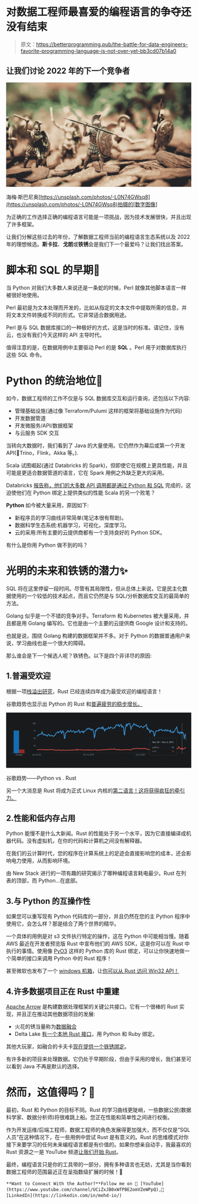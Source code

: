 # 对数据工程师最喜爱的编程语言的争夺还没有结束

> 原文：<https://betterprogramming.pub/the-battle-for-data-engineers-favorite-programming-language-is-not-over-yet-bb3cd07b14a0>

## 让我们讨论 2022 年的下一个竞争者

![](img/a706bf6d49733947e45c8c34d1819723.png)

海梅·斯巴尼奥[https://unsplash.com/photos/-L0N74GWsq8](https://unsplash.com/photos/-L0N74GWsq8)拍摄的[数字图像]

为正确的工作选择正确的编程语言可能是一项挑战，因为技术发展很快，并且出现了许多框架。

让我们分解这些过去的年份，了解数据工程师当前的编程语言生态系统以及 2022 年的理想候选。**斯卡拉**、**戈朗**或**铁锈**会是我们下一个最爱吗？让我们找出答案。

# 脚本和 SQL 的早期💾

当 Python 对我们大多数人来说还是一条蛇的时候，Perl 就像其他脚本语言一样被很好地使用。

Perl 最初是为文本处理而开发的，比如从指定的文本文件中提取所需的信息，并将文本文件转换成不同的形式。它非常适合数据用途。

Perl 是与 SQL 数据库接口的一种极好的方式，这是当时的标准。请记住，没有云，也没有我们今天这样的 API 主导时代。

值得注意的是，在数据用例中主要驱动 Perl 的是 **SQL** 。Perl 用于对数据库执行这些 SQL 命令。

# Python 的统治地位🐍

如今，数据工程师的工作不仅是与 SQL 数据库交互和运行查询，还包括以下内容:

*   管理基础设施(通过像 Terraform/Pulumi 这样的框架将基础设施作为代码)
*   开发数据管道
*   开发微服务/API/数据框架
*   与云服务 SDK 交互

当转向大数据时，我们看到了 Java 的大量使用。它仍然作为幕后或第一个开发 API(👋Trino，Flink，Akka 等。).

Scala 试图崛起(通过 Databricks 的 Spark)，但即使它在规模上更具性能，并且可能是更适合数据管道的语言，它在 Spark 用例之外缺乏更大的采用。

Databricks [报告称，他们的大多数 API 调用都是通过 Python 和 SQL](https://towardsdatascience.com/highlights-from-data-ai-summit-2021-3abfd9aaccaa) 完成的，这迫使他们在 Python 绑定上提供类似的性能 Scala 的另一个败笔？

**Python** 如今被大量采用，原因如下:

*   新程序员的学习曲线非常简单(笔记本很有帮助)。
*   数据科学生态系统:机器学习，可视化，深度学习。
*   云的采用:所有主要的云提供商都有一个支持良好的 Python SDK。

有什么是你用 Python 做不到的吗？

# 光明的未来和铁锈的潜力✨

SQL 将在这里停留一段时间。尽管有其局限性，但从总体上来说，它是民主化数据使用的一个较低的技术起点，而且它仍然是与 SQL/分析数据库交互的最简单的方法。

Golang 似乎是一个不错的竞争对手。Terraform 和 Kubernetes 被大量采用，并且都是用 Golang 编写的。它也是由一个主要的云提供商 Google 设计和支持的。

也就是说，围绕 Golang 构建的数据框架并不多。对于 Python 的数据普通用户来说，学习曲线也是一个很大的障碍。

那么谁会是下一个候选人呢？铁锈色。以下是四个非详尽的原因:

## 1.普遍受欢迎

根据一项[栈溢出研究](https://insights.stackoverflow.com/survey/2021#most-loved-dreaded-and-wanted-language-love-dread)，Rust 已经连续四年成为最受欢迎的编程语言！

谷歌趋势也显示出 Python 的 Rust 和[普遍疲劳的稳步增长。](https://towardsdatascience.com/why-python-is-not-the-programming-language-of-the-future-30ddc5339b66)

![](img/07f56a65e40ffe904d4d4371d10718ff.png)

谷歌趋势——Python vs . Rust

另一个大消息是 Rust 将成为正式 Linux 内核的[第二语言！这将获得疯狂的牵引力。](https://www.zdnet.com/article/rust-in-the-linux-kernel-why-it-matters-and-whats-happening-next/)

## 2.性能和低内存占用

Python 能慢不是什么大新闻。Rust 的性能处于另一个水平，因为它直接编译成机器代码。没有虚拟机，在你的代码和计算机之间没有解释器。

在我们的云计算时代，您的程序在计算系统上的足迹会直接影响您的成本，还会影响电力使用，从而影响环境。

由 New Stack 进行的一项有趣的研究揭示了哪种编程语言耗电最少。Rust 在列表的顶部，而 Python…在底部。

## 3.与 Python 的互操作性

如果您可以重写现有 Python 代码库的一部分，并且仍然在您的主 Python 程序中使用它，会怎么样？那是结合了两个世界的精华。

一个具体的用例是对 s3 文件执行特定的操作，这在 Python 中可能相当慢。随着 AWS 最近在开发者预览版 Rust 中宣布他们的 AWS SDK，这是你可以在 Rust 中执行的事情。使用像 [PyO3](https://github.com/PyO3/PyO3) 这样的 Python 库的 Rust 绑定，可以让你快速地做一个简单的接口来调用 Python 中的 Rust 程序！

甚至微软也发布了一个 [windows 机箱](https://github.com/microsoft/windows-rs)，让[你可以从 Rust 访问 Win32 API！](https://blogs.windows.com/windowsdeveloper/2021/01/21/making-win32-apis-more-accessible-to-more-languages/)

## 4.许多数据项目正在 Rust 中重建

[Apache Arrow](https://github.com/apache/arrow-rs) 是构建数据处理框架的关键公共接口。它有一个很棒的 Rust 实现，并且正在推动其他数据项目的发展:

*   火花的锈当量称为[数据融合](https://github.com/apache/arrow-datafusion)
*   Delta Lake [有一个本地 Rust 接口](https://github.com/delta-io/delta-rs)，用 Python 和 Ruby 绑定。

其他大玩家，如融合的卡夫卡[现在提供一个铁锈绑定](https://www.confluent.io/blog/getting-started-with-rust-and-kafka/)。

有许多新的项目来处理数据。它仍处于早期阶段，但由于采用的增长，我们甚至可以看到 Java 不再是默认的选择。

# 然而，这值得吗？🤔

最初，Rust 和 Python 的目标不同。Rust 的学习曲线更陡峭，一些数据公民(数据科学家、数据分析师)将很难跳上船。您正在性能和简单性之间进行权衡。

作为开发运维/后端工程师，数据工程师的角色发展得更加强大，而不仅仅是“SQL 人员”在这种情况下，在一些用例中尝试 Rust 是有意义的。Rust 的思维模式对你接下来要学习的任何未来编程语言都是有价值的。如果你想亲自动手，我最喜欢的 Rust 资源之一是 YouTube 频道[让我们开始 Rust](https://www.youtube.com/c/LetsGetRusty)。

最终，编程语言只是你的工具带的一部分，拥有多种语言也无妨，尤其是当你看到数据工程师的范围最近正在呈指数级扩展的时候！🚀

```
**Want to Connect With the Author?**Follow me on 🎥 [YouTube](https://www.youtube.com/channel/UCiZxJB0xWfPBE2omVZeWPpQ),🔗 [LinkedIn](https://linkedin.com/in/mehd-io/)
```
